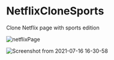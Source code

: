 # NetflixCloneSports
Clone Netflix page with sports edition

![netflixPage](https://user-images.githubusercontent.com/67379527/125999373-e896f477-bbce-41b9-8b22-0bf2f85656dd.png)

![Screenshot from 2021-07-16 16-30-58](https://user-images.githubusercontent.com/67379527/125999500-79872043-e800-4ef1-9dc8-c42f84465a52.png)
